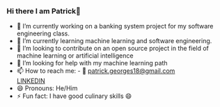 ### Hi there I am Patrick👋

<!--
**Patrick-Geo7/Patrick-Geo7** is a ✨ _special_ ✨ repository because its `README.md` (this file) appears on your GitHub profile.
-->

- 🔭 I’m currently working on a banking system project for my software engineering class.
- 🌱 I’m currently learning machine learning and software engineering. 
- 👯 I’m looking to contribute on an open source project in the field of machine learning or artificial intelligence
- 🤔 I’m looking for help with my machine learning path
- 📫 How to reach me: -	:incoming_envelope: patrick.georges18@gmail.com <br>
                        [LINKEDIN](linkedin.com/in/patrick-georges)
- 😄 Pronouns: He/Him
- ⚡ Fun fact: I have good culinary skills 😄

